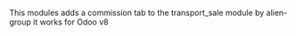 This modules adds a commission tab to the transport_sale module by alien-group
it works for Odoo v8
